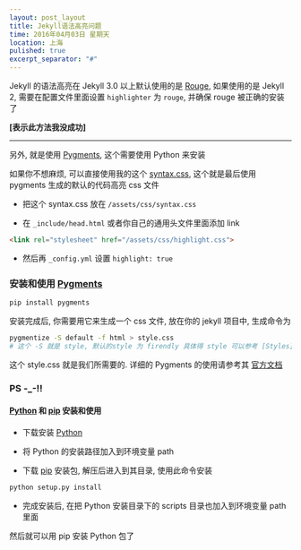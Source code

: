 ```yaml
---
layout: post_layout
title: Jekyll语法高亮问题
time: 2016年04月03日 星期天
location: 上海
pulished: true
excerpt_separator: "#"
---
```



Jekyll 的语法高亮在 Jekyll 3.0 以上默认使用的是 [Rouge](http://rouge.jneen.net/),
如果使用的是 Jekyll 2, 需要在配置文件里面设置 `highlighter` 为 `rouge`,
 并确保 rouge 被正确的安装了

__[表示此方法我没成功]__

---

另外, 就是使用 [Pygments](http://pygments.org/), 这个需要使用 Python 来安装

如果你不想麻烦, 可以直接使用我的这个 [syntax.css](/assets/css/syntax.css),
 这个就是最后使用 pygments 生成的默认的代码高亮 css 文件

- 把这个 syntax.css 放在 `/assets/css/syntax.css`

- 在 `_include/head.html` 或者你自己的通用头文件里面添加 link

```html
<link rel="stylesheet" href="/assets/css/highlight.css">
```

- 然后再 `_config.yml` 设置 `highlight: true`


### 安装和使用 [Pygments](https://pypi.python.org/pypi/Pygments)

```bash
pip install pygments
```

安装完成后, 你需要用它来生成一个 css 文件, 放在你的 jekyll 项目中, 生成命令为

```bash
pygmentize -S default -f html > style.css
# 这个 -S 就是 style, 默认的style 为 firendly 具体得 style 可以参考 [Styles](http://pygments.org/docs/styles/)
```

这个 style.css 就是我们所需要的.
详细的 Pygments 的使用请参考其 [官方文档](http://pygments.org/docs/)


### PS -\_-!!

#### [Python](https://www.python.org) 和 [pip](https://pypi.python.org/pypi/pip/#downloads) 安装和使用

- 下载安装 [Python](https://www.python.org/downloads)

- 将 Python 的安装路径加入到环境变量 path

- 下载 [pip](https://pypi.python.org/pypi/pip/#downloads) 安装包, 解压后进入到其目录, 使用此命令安装

```bash
python setup.py install
```

- 完成安装后, 在把 Python 安装目录下的 scripts 目录也加入到环境变量 path 里面

然后就可以用 pip 安装 Python 包了
